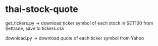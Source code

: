# thai-stock-quote

get_tickers.py -> download ticker symbol of each stock in SET100 from Settrade, save to tickers.csv

download.py -> download quote of each ticker symbol from Yahoo
